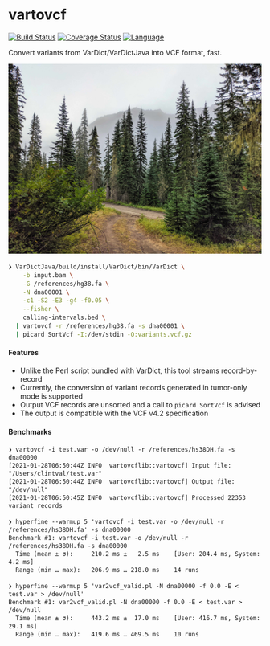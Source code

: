 # vartovcf

[![Build Status](https://github.com/clintval/vartovcf/workflows/CI/badge.svg)](https://github.com/clintval/vartovcf/actions)
[![Coverage Status](https://coveralls.io/repos/github/clintval/vartovcf/badge.svg?branch=main)](https://coveralls.io/github/clintval/vartovcf?branch=main)
[![Language](https://img.shields.io/badge/language-rust-a72144.svg)](https://www.rust-lang.org/)

Convert variants from VarDict/VarDictJava into VCF format, fast.

![The Pacific Northwest - Fish Lake](docs/cover.jpg)

```bash
❯ VarDictJava/build/install/VarDict/bin/VarDict \
    -b input.bam \
    -G /references/hg38.fa \
    -N dna00001 \
    -c1 -S2 -E3 -g4 -f0.05 \
    --fisher \
    calling-intervals.bed \
  | vartovcf -r /references/hg38.fa -s dna00001 \
  | picard SortVcf -I:/dev/stdin -O:variants.vcf.gz
```

#### Features

- Unlike the Perl script bundled with VarDict, this tool streams record-by-record
- Currently, the conversion of variant records generated in tumor-only mode is supported
- Output VCF records are unsorted and a call to `picard SortVcf` is advised
- The output is compatible with the VCF v4.2 specification

#### Benchmarks

```
❯ vartovcf -i test.var -o /dev/null -r /references/hs38DH.fa -s dna00000 
[2021-01-28T06:50:44Z INFO  vartovcflib::vartovcf] Input file:  "/Users/clintval/test.var"
[2021-01-28T06:50:44Z INFO  vartovcflib::vartovcf] Output file: "/dev/null"
[2021-01-28T06:50:45Z INFO  vartovcflib::vartovcf] Processed 22353 variant records

❯ hyperfine --warmup 5 'vartovcf -i test.var -o /dev/null -r /references/hs38DH.fa' -s dna00000 
Benchmark #1: vartovcf -i test.var -o /dev/null -r /references/hs38DH.fa -s dna00000 
  Time (mean ± σ):     210.2 ms ±   2.5 ms    [User: 204.4 ms, System: 4.2 ms]
  Range (min … max):   206.9 ms … 218.0 ms    14 runs

❯ hyperfine --warmup 5 'var2vcf_valid.pl -N dna00000 -f 0.0 -E < test.var > /dev/null'
Benchmark #1: var2vcf_valid.pl -N dna00000 -f 0.0 -E < test.var > /dev/null
  Time (mean ± σ):     443.2 ms ±  17.0 ms    [User: 416.7 ms, System: 29.1 ms]
  Range (min … max):   419.6 ms … 469.5 ms    10 runs
```
